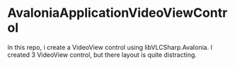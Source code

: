 # AvaloniaApplicationVideoViewControl
In this repo, i create a VideoView control using libVLCSharp.Avalonia. I created 3 VideoView control, but there layout is quite distracting. 
